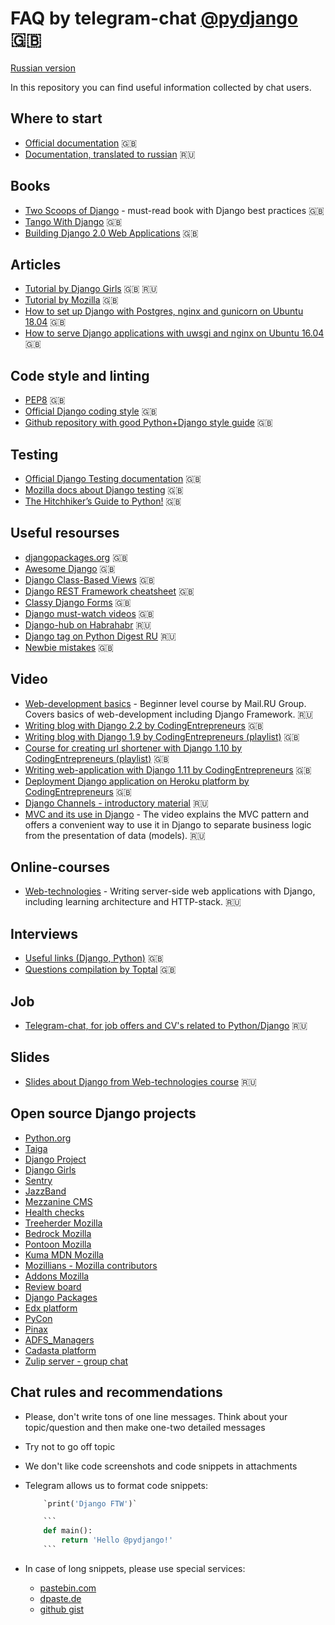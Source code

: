# FAQ by telegram-chat [@pydjango](https://t.me/pydjango) 🇬🇧

[Russian version](README.md)

In this repository you can find useful information collected by chat users.

## Where to start

- [Official documentation](https://docs.djangoproject.com/en/) 🇬🇧
- [Documentation, translated to russian](http://djbook.ru/) 🇷🇺

## Books

- [Two Scoops of Django](https://twoscoopspress.com/products/two-scoops-of-django-1-11/) - must-read book with Django best practices 🇬🇧
- [Tango With Django](http://www.tangowithdjango.com/) 🇬🇧
- [Building Django 2.0 Web Applications](https://www.packtpub.com/web-development/building-django-20-web-applications) 🇬🇧

## Articles

- [Tutorial by Django Girls](https://tutorial.djangogirls.org/) 🇬🇧 🇷🇺
- [Tutorial by Mozilla](https://developer.mozilla.org/en-US/docs/Learn/Server-side/Django) 🇬🇧
- [How to set up Django with Postgres, nginx and gunicorn on Ubuntu 18.04](https://www.digitalocean.com/community/tutorials/how-to-set-up-django-with-postgres-nginx-and-gunicorn-on-ubuntu-18-04) 🇬🇧
- [How to serve Django applications with uwsgi and nginx on Ubuntu 16.04](https://www.digitalocean.com/community/tutorials/how-to-serve-django-applications-with-uwsgi-and-nginx-on-ubuntu-16-04) 🇬🇧

## Code style and linting

- [PEP8](https://www.python.org/dev/peps/pep-0008/) 🇬🇧
- [Official Django coding style](https://docs.djangoproject.com/en/dev/internals/contributing/writing-code/coding-style/) 🇬🇧
- [Github repository with good Python+Django style guide](https://github.com/octoenergy/styleguide/blob/master/python.md) 🇬🇧

## Testing

- [Official Django Testing documentation](https://docs.djangoproject.com/en/dev/topics/testing/) 🇬🇧
- [Mozilla docs about Django testing](https://developer.mozilla.org/en-US/docs/Learn/Server-side/Django/Testing) 🇬🇧
- [The Hitchhiker’s Guide to Python!](https://docs.python-guide.org/writing/tests/#the-basics) 🇬🇧

## Useful resourses

- [djangopackages.org](https://djangopackages.org/) 🇬🇧
- [Awesome Django](https://github.com/wsvincent/awesome-django) 🇬🇧
- [Django Class-Based Views](http://ccbv.co.uk/) 🇬🇧
- [Django REST Framework cheatsheet](http://www.cdrf.co/) 🇬🇧
- [Classy Django Forms](http://cdf.9vo.lt/) 🇬🇧
- [Django must-watch videos](https://gitlab.com/rosarior/django-must-watch) 🇬🇧
- [Django-hub on Habrahabr](https://habrahabr.ru/hub/django/) 🇷🇺
- [Django tag on Python Digest RU](https://pythondigest.ru/feed/?q=django) 🇷🇺
- [Newbie mistakes](https://code.djangoproject.com/wiki/NewbieMistakes) 🇬🇧

## Video

- [Web-development basics](https://www.youtube.com/playlist?list=PLrCZzMib1e9pg7ZLIOhmGSlmkMf8yEOLZ) - Beginner level course by Mail.RU Group. Covers basics of web-development including Django Framework. 🇷🇺
- [Writing blog with Django 2.2 by CodingEntrepreneurs](https://youtu.be/-oQvMHpKkms) 🇬🇧
- [Writing blog with Django 1.9 by CodingEntrepreneurs (playlist)](https://www.youtube.com/playlist?list=PLEsfXFp6DpzQFqfCur9CJ4QnKQTVXUsRy) 🇬🇧
- [Course for creating url shortener with Django 1.10 by CodingEntrepreneurs (playlist)](https://www.youtube.com/playlist?list=PLEsfXFp6DpzQSEMN5PXvEWuD2gEWVngCZ) 🇬🇧
- [Writing web-application with Django 1.11 by CodingEntrepreneurs](https://www.youtube.com/watch?v=yDv5FIAeyoY) 🇬🇧
- [Deployment Django application on Heroku platform by CodingEntrepreneurs](https://www.youtube.com/watch?v=4DggiEkbCTg) 🇬🇧
- [Django Channels - introductory material](https://youtu.be/ij0PiSlYBu0) 🇷🇺 
- [MVC and its use in Django](https://www.youtube.com/watch?v=HpL6ymFEuu4) - The video explains the MVC pattern and offers a convenient way to use it in Django to separate business logic from the presentation of data (models). 🇷🇺

## Online-courses

- [Web-technologies](https://stepik.org/course/Web-%D1%82%D0%B5%D1%85%D0%BD%D0%BE%D0%BB%D0%BE%D0%B3%D0%B8%D0%B8-154/) - Writing server-side web applications with Django, including learning architecture and HTTP-stack. 🇷🇺

## Interviews

- [Useful links (Django, Python)](https://github.com/MaximAbramchuck/awesome-interview-questions#django) 🇬🇧
- [Questions compilation by Toptal](https://www.toptal.com/python/interview-questions) 🇬🇧

## Job

- [Telegram-chat, for job offers and CV's related to Python/Django](https://t.me/django_jobs) 🇷🇺

## Slides

- [Slides about Django from Web-technologies course](slides.md) 🇷🇺

## Open source Django projects

- [Python.org](https://github.com/python/pythondotorg)
- [Taiga](https://github.com/taigaio/taiga-back)
- [Django Project](https://github.com/django/djangoproject.com)
- [Django Girls](https://github.com/djangogirls)
- [Sentry](https://github.com/getsentry/sentry)
- [JazzBand](https://github.com/jazzband)
- [Mezzanine CMS](https://github.com/stephenmcd/mezzanine)
- [Health checks](https://github.com/healthchecks/healthchecks)
- [Treeherder Mozilla](https://github.com/mozilla/treeherder)
- [Bedrock Mozilla](https://github.com/mozilla/bedrock)
- [Pontoon Mozilla](https://github.com/mozilla/pontoon)
- [Kuma MDN Mozilla](https://github.com/mozilla/kuma)
- [Mozillians - Mozilla contributors](https://github.com/mozilla/mozillians)
- [Addons Mozilla](https://github.com/mozilla/addons-server)
- [Review board](https://github.com/reviewboard/reviewboard)
- [Django Packages](https://github.com/djangopackages/djangopackages)
- [Edx platform](https://github.com/edx/edx-platform)
- [PyCon](https://github.com/PyCon/pycon)
- [Pinax](https://github.com/pinax/symposion)
- [ADFS_Managers](https://github.com/Imperat/ADFS_managers)
- [Cadasta platform](https://github.com/Cadasta/cadasta-platform)
- [Zulip server - group chat](https://github.com/zulip/zulip)

## Chat rules and recommendations

- Please, don't write tons of one line messages. Think about your topic/question and then make one-two detailed messages
- Try not to go off topic
- We don't like code screenshots and code snippets in attachments
- Telegram allows us to format code snippets:

    ```python
        `print('Django FTW')`
    ```

    ```python
        ```
        def main():
            return 'Hello @pydjango!'
        ```
    ```

- In case of long snippets, please use special services:
  - [pastebin.com](https://pastebin.com/)
  - [dpaste.de](https://dpaste.de/)
  - [github gist](https://gist.github.com/)
